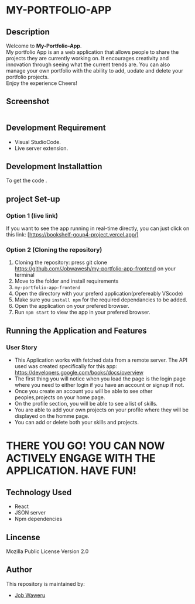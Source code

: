 # MY-PORTFOLIO-APP

## Description
Welcome to **My-Portfolio-App**. <br>
My portfolio App is an a web application that allows people to share the projects they are currently working on. It encourages creativity and innovation through seeing what the current trends are. You can also manage your own portfolio with the ability to add, uodate and delete your portfolio projects.
  <br>Enjoy the experience Cheers!

## Screenshot

<img src="">

## Development Requirement
- Visual StudioCode.
- Live server extension.

## Development Installattion
To get the code .

## project Set-up
### Option 1 (live link)
If you want to see the app running in real-time directly, you can just click on this link:
[https://bookshelf-goup4-project.vercel.app/]

### Option 2 (Cloning the repository)
1. Cloning the repository:
press git clone https://github.com/Jobwawesh/my-portfolio-app-frontend on your terminal
2. Move to the folder and install requirements
3. `my-portfolio-app-frontend`
4. Open the directory with your preferd application(prefereably VScode)
5. Make sure you `install npm` for the required dependancies to be added.
6. Open the application on your prefered browser.
7. Run `npm start` to view the app in your prefered browser.

## Running the Application and Features
### User Story
- This Application works with fetched data  from a remote server. The API used was created specifically for this app: https://developers.google.com/books/docs/overview 
- The first thing you will notice when you load the page is the login page where you need to either login if you have an account or signup if not. 
- Once you create an account you will be able to see other peoples,projects on your home page.
- On the profile section, you will be able to see a list of skills.
- You are able to add your own projects on your profile where they will be displayed  on the homme page.
- You can add or delete both your skills and projects.
 

# THERE YOU GO! YOU CAN NOW ACTIVELY ENGAGE WITH THE APPLICATION. HAVE FUN!

## Technology Used
* React
* JSON server
* Npm dependencies

## Lincense
Mozilla Public License Version 2.0

## Author
This repository is maintained by:

- [Job Waweru](https://github.com/Jobwawesh) 